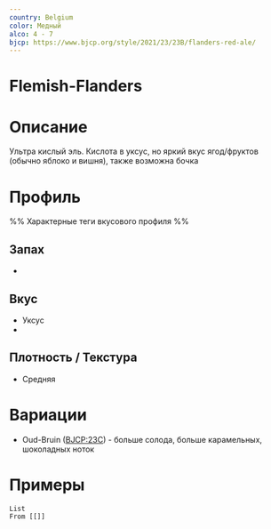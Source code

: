 ```yaml
---
country: Belgium
color: Медный
alco: 4 - 7
bjcp: https://www.bjcp.org/style/2021/23/23B/flanders-red-ale/
---
```

# Flemish-Flanders

# Описание 

Ультра кислый эль. Кислота в уксус, но яркий вкус ягод/фруктов (обычно яблоко и вишня), также возможна бочка

# Профиль

%% Характерные теги вкусового профиля  %%

## Запах

- 

## Вкус

-  Уксус
- 

## Плотность / Текстура 

- Средняя


# Вариации

- Oud-Bruin ([BJCP:23C](https://www.bjcp.org/style/2021/23/23C/oud-bruin/)) - больше солода, больше карамельных, шоколадных ноток

# Примеры

```dataview
List 
From [[]]
```

